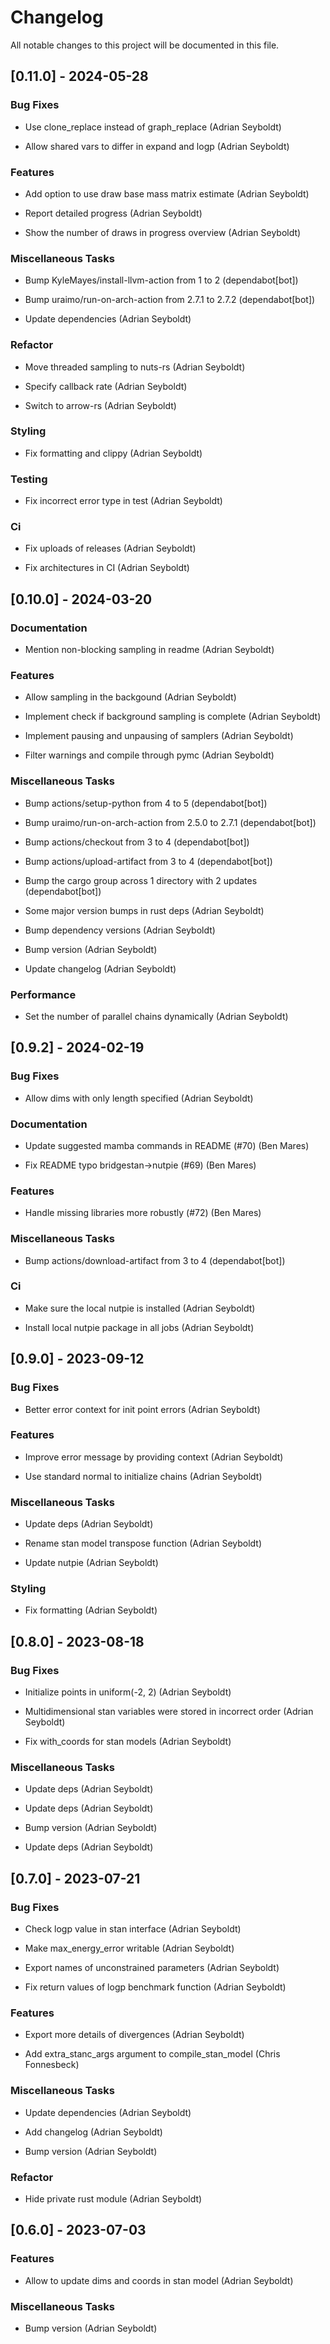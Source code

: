 # Changelog

All notable changes to this project will be documented in this file.

## [0.11.0] - 2024-05-28

### Bug Fixes

- Use clone_replace instead of graph_replace (Adrian Seyboldt)

- Allow shared vars to differ in expand and logp (Adrian Seyboldt)


### Features

- Add option to use draw base mass matrix estimate (Adrian Seyboldt)

- Report detailed progress (Adrian Seyboldt)

- Show the number of draws in progress overview (Adrian Seyboldt)


### Miscellaneous Tasks

- Bump KyleMayes/install-llvm-action from 1 to 2 (dependabot[bot])

- Bump uraimo/run-on-arch-action from 2.7.1 to 2.7.2 (dependabot[bot])

- Update dependencies (Adrian Seyboldt)


### Refactor

- Move threaded sampling to nuts-rs (Adrian Seyboldt)

- Specify callback rate (Adrian Seyboldt)

- Switch to arrow-rs (Adrian Seyboldt)


### Styling

- Fix formatting and clippy (Adrian Seyboldt)


### Testing

- Fix incorrect error type in test (Adrian Seyboldt)


### Ci

- Fix uploads of releases (Adrian Seyboldt)

- Fix architectures in CI (Adrian Seyboldt)


## [0.10.0] - 2024-03-20

### Documentation

- Mention non-blocking sampling in readme  (Adrian Seyboldt)


### Features

- Allow sampling in the backgound (Adrian Seyboldt)

- Implement check if background sampling is complete (Adrian Seyboldt)

- Implement pausing and unpausing of samplers (Adrian Seyboldt)

- Filter warnings and compile through pymc (Adrian Seyboldt)


### Miscellaneous Tasks

- Bump actions/setup-python from 4 to 5 (dependabot[bot])

- Bump uraimo/run-on-arch-action from 2.5.0 to 2.7.1 (dependabot[bot])

- Bump actions/checkout from 3 to 4 (dependabot[bot])

- Bump actions/upload-artifact from 3 to 4 (dependabot[bot])

- Bump the cargo group across 1 directory with 2 updates (dependabot[bot])

- Some major version bumps in rust deps  (Adrian Seyboldt)

- Bump dependency versions (Adrian Seyboldt)

- Bump version (Adrian Seyboldt)

- Update changelog (Adrian Seyboldt)


### Performance

- Set the number of parallel chains dynamically (Adrian Seyboldt)


## [0.9.2] - 2024-02-19

### Bug Fixes

- Allow dims with only length specified (Adrian Seyboldt)


### Documentation

- Update suggested mamba commands in README (#70) (Ben Mares)

- Fix README typo bridgestan→nutpie (#69) (Ben Mares)


### Features

- Handle missing libraries more robustly (#72) (Ben Mares)


### Miscellaneous Tasks

- Bump actions/download-artifact from 3 to 4 (dependabot[bot])


### Ci

- Make sure the local nutpie is installed (Adrian Seyboldt)

- Install local nutpie package in all jobs (Adrian Seyboldt)


## [0.9.0] - 2023-09-12

### Bug Fixes

- Better error context for init point errors (Adrian Seyboldt)


### Features

- Improve error message by providing context (Adrian Seyboldt)

- Use standard normal to initialize chains (Adrian Seyboldt)


### Miscellaneous Tasks

- Update deps (Adrian Seyboldt)

- Rename stan model transpose function (Adrian Seyboldt)

- Update nutpie (Adrian Seyboldt)


### Styling

- Fix formatting (Adrian Seyboldt)


## [0.8.0] - 2023-08-18

### Bug Fixes

- Initialize points in uniform(-2, 2) (Adrian Seyboldt)

- Multidimensional stan variables were stored in incorrect order (Adrian Seyboldt)

- Fix with_coords for stan models (Adrian Seyboldt)


### Miscellaneous Tasks

- Update deps (Adrian Seyboldt)

- Update deps (Adrian Seyboldt)

- Bump version (Adrian Seyboldt)

- Update deps (Adrian Seyboldt)


## [0.7.0] - 2023-07-21

### Bug Fixes

- Check logp value in stan interface (Adrian Seyboldt)

- Make max_energy_error writable (Adrian Seyboldt)

- Export names of unconstrained parameters (Adrian Seyboldt)

- Fix return values of logp benchmark function (Adrian Seyboldt)


### Features

- Export more details of divergences (Adrian Seyboldt)

- Add extra_stanc_args argument to compile_stan_model (Chris Fonnesbeck)


### Miscellaneous Tasks

- Update dependencies (Adrian Seyboldt)

- Add changelog (Adrian Seyboldt)

- Bump version (Adrian Seyboldt)


### Refactor

- Hide private rust module (Adrian Seyboldt)


## [0.6.0] - 2023-07-03

### Features

- Allow to update dims and coords in stan model (Adrian Seyboldt)


### Miscellaneous Tasks

- Bump version (Adrian Seyboldt)


<!-- generated by git-cliff -->
